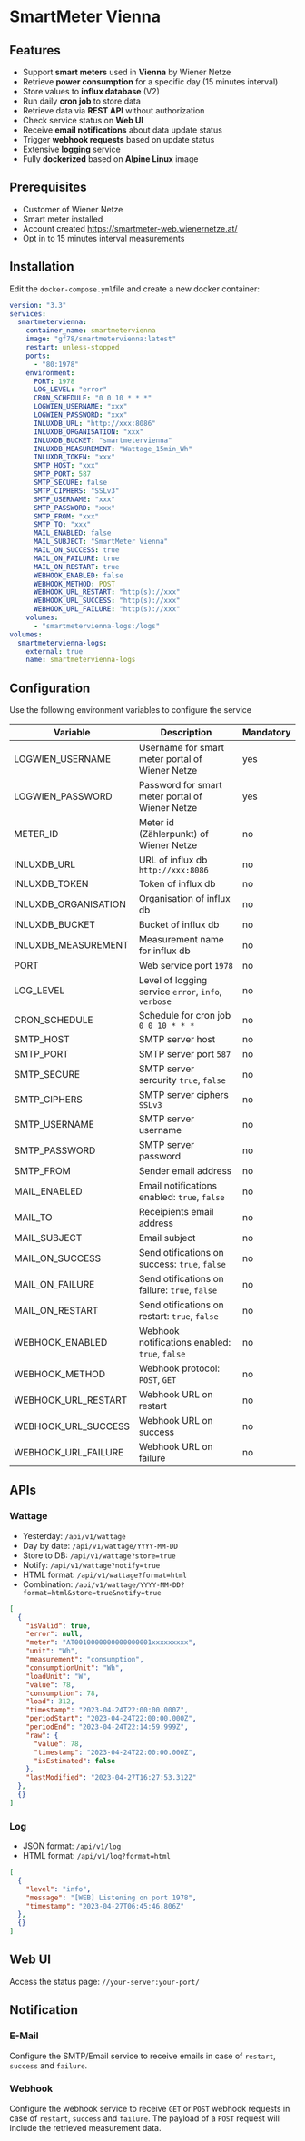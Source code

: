 # SmartMeter Vienna

## Features

- Support **smart meters** used in **Vienna** by Wiener Netze
- Retrieve **power consumption** for a specific day (15 minutes interval)
- Store values to **influx database** (V2)
- Run daily **cron job** to store data
- Retrieve data via **REST API** without authorization
- Check service status on **Web UI**
- Receive **email notifications** about data update status
- Trigger **webhook requests** based on update status
- Extensive **logging** service
- Fully **dockerized** based on **Alpine Linux** image

## Prerequisites

- Customer of Wiener Netze
- Smart meter installed
- Account created https://smartmeter-web.wienernetze.at/
- Opt in to 15 minutes interval measurements

## Installation

Edit the `docker-compose.yml`file and create a new docker container:

```yaml
version: "3.3"
services:
  smartmetervienna:
    container_name: smartmetervienna
    image: "gf78/smartmetervienna:latest"
    restart: unless-stopped
    ports:
      - "80:1978"
    environment:
      PORT: 1978
      LOG_LEVEL: "error"
      CRON_SCHEDULE: "0 0 10 * * *"
      LOGWIEN_USERNAME: "xxx"
      LOGWIEN_PASSWORD: "xxx"
      INLUXDB_URL: "http://xxx:8086"
      INLUXDB_ORGANISATION: "xxx"
      INLUXDB_BUCKET: "smartmetervienna"
      INLUXDB_MEASUREMENT: "Wattage_15min_Wh"
      INLUXDB_TOKEN: "xxx"
      SMTP_HOST: "xxx"
      SMTP_PORT: 587
      SMTP_SECURE: false
      SMTP_CIPHERS: "SSLv3"
      SMTP_USERNAME: "xxx"
      SMTP_PASSWORD: "xxx"
      SMTP_FROM: "xxx"
      SMTP_TO: "xxx"
      MAIL_ENABLED: false
      MAIL_SUBJECT: "SmartMeter Vienna"
      MAIL_ON_SUCCESS: true
      MAIL_ON_FAILURE: true
      MAIL_ON_RESTART: true
      WEBHOOK_ENABLED: false
      WEBHOOK_METHOD: POST
      WEBHOOK_URL_RESTART: "http(s)://xxx"
      WEBHOOK_URL_SUCCESS: "http(s)://xxx"
      WEBHOOK_URL_FAILURE: "http(s)://xxx"
    volumes:
      - "smartmetervienna-logs:/logs"
volumes:
  smartmetervienna-logs:
    external: true
    name: smartmetervienna-logs
```

## Configuration

Use the following environment variables to configure the service

| Variable             | Description                                         | Mandatory |
| -------------------- | --------------------------------------------------- | --------- |
| LOGWIEN_USERNAME     | Username for smart meter portal of Wiener Netze     | yes       |
| LOGWIEN_PASSWORD     | Password for smart meter portal of Wiener Netze     | yes       |
| METER_ID             | Meter id (Zählerpunkt) of Wiener Netze              | no        |
| INLUXDB_URL          | URL of influx db `http://xxx:8086`                  | no        |
| INLUXDB_TOKEN        | Token of influx db                                  | no        |
| INLUXDB_ORGANISATION | Organisation of influx db                           | no        |
| INLUXDB_BUCKET       | Bucket of influx db                                 | no        |
| INLUXDB_MEASUREMENT  | Measurement name for influx db                      | no        |
| PORT                 | Web service port `1978`                             | no        |
| LOG_LEVEL            | Level of logging service `error`, `info`, `verbose` | no        |
| CRON_SCHEDULE        | Schedule for cron job `0 0 10 * * *`                | no        |
| SMTP_HOST            | SMTP server host                                    | no        |
| SMTP_PORT            | SMTP server port `587`                              | no        |
| SMTP_SECURE          | SMTP server sercurity `true`, `false`               | no        |
| SMTP_CIPHERS         | SMTP server ciphers `SSLv3`                         | no        |
| SMTP_USERNAME        | SMTP server username                                | no        |
| SMTP_PASSWORD        | SMTP server password                                | no        |
| SMTP_FROM            | Sender email address                                | no        |
| MAIL_ENABLED         | Email notifications enabled: `true`, `false`        | no        |
| MAIL_TO              | Receipients email address                           | no        |
| MAIL_SUBJECT         | Email subject                                       | no        |
| MAIL_ON_SUCCESS      | Send otifications on success: `true`, `false`       | no        |
| MAIL_ON_FAILURE      | Send otifications on failure: `true`, `false`       | no        |
| MAIL_ON_RESTART      | Send otifications on restart: `true`, `false`       | no        |
| WEBHOOK_ENABLED      | Webhook notifications enabled: `true`, `false`      | no        |
| WEBHOOK_METHOD       | Webhook protocol: `POST`, `GET`                     | no        |
| WEBHOOK_URL_RESTART  | Webhook URL on restart                              | no        |
| WEBHOOK_URL_SUCCESS  | Webhook URL on success                              | no        |
| WEBHOOK_URL_FAILURE  | Webhook URL on failure                              | no        |

## APIs

### Wattage

- Yesterday: `/api/v1/wattage`
- Day by date: `/api/v1/wattage/YYYY-MM-DD`
- Store to DB: `/api/v1/wattage?store=true`
- Notify: `/api/v1/wattage?notify=true`
- HTML format: `/api/v1/wattage?format=html`
- Combination: `/api/v1/wattage/YYYY-MM-DD?format=html&store=true&notify=true`

```json
[
  {
    "isValid": true,
    "error": null,
    "meter": "AT0010000000000000001xxxxxxxxx",
    "unit": "Wh",
    "measurement": "consumption",
    "consumptionUnit": "Wh",
    "loadUnit": "W",
    "value": 78,
    "consumption": 78,
    "load": 312,
    "timestamp": "2023-04-24T22:00:00.000Z",
    "periodStart": "2023-04-24T22:00:00.000Z",
    "periodEnd": "2023-04-24T22:14:59.999Z",
    "raw": {
      "value": 78,
      "timestamp": "2023-04-24T22:00:00.000Z",
      "isEstimated": false
    },
    "lastModified": "2023-04-27T16:27:53.312Z"
  },
  {}
]
```

### Log

- JSON format: `/api/v1/log`
- HTML format: `/api/v1/log?format=html`

```json
[
  {
    "level": "info",
    "message": "[WEB] Listening on port 1978",
    "timestamp": "2023-04-27T06:45:46.806Z"
  },
  {}
]
```

## Web UI

Access the status page: `//your-server:your-port/`

## Notification

### E-Mail

Configure the SMTP/Email service to receive emails in case of `restart`, `success` and `failure`.

### Webhook

Configure the webhook service to receive `GET` or `POST` webhook requests in case of `restart`, `success` and `failure`. The payload of a `POST` request will include the retrieved measurement data.
